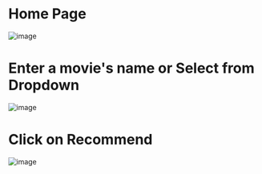 # Home Page
![image](https://github.com/user-attachments/assets/f0489af6-ec16-4717-8553-89318950d1e3)



# Enter a movie's name or Select from Dropdown
![image](https://github.com/user-attachments/assets/21a9bdaa-3b87-4ebd-890f-bde8698d2e00)

# Click on Recommend
![image](https://github.com/user-attachments/assets/717b97c4-7dce-4d15-8107-2a6e17b62768)



